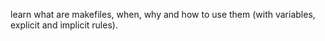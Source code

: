 learn what are makefiles, when, why and how to use them (with variables, explicit and implicit rules).

